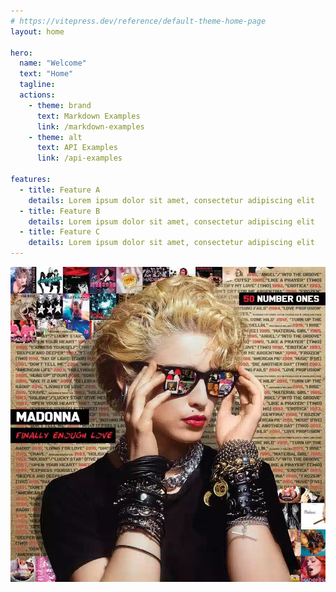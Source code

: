 ```yaml
---
# https://vitepress.dev/reference/default-theme-home-page
layout: home

hero:
  name: "Welcome"
  text: "Home"
  tagline: 
  actions:
    - theme: brand
      text: Markdown Examples
      link: /markdown-examples
    - theme: alt
      text: API Examples
      link: /api-examples

features:
  - title: Feature A
    details: Lorem ipsum dolor sit amet, consectetur adipiscing elit
  - title: Feature B
    details: Lorem ipsum dolor sit amet, consectetur adipiscing elit
  - title: Feature C
    details: Lorem ipsum dolor sit amet, consectetur adipiscing elit
---
```


![cover.png](../images/cover.webp)

